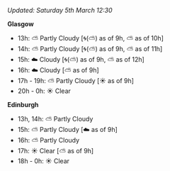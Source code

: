 *Updated: Saturday 5th March 12:30*

**Glasgow**

* 13h: :partly_sunny: Partly Cloudy [:cyclone:(:partly_sunny:) as of 9h, :partly_sunny: as of 10h]
* 14h: :partly_sunny: Partly Cloudy [:cyclone:(:partly_sunny:) as of 9h, :partly_sunny: as of 11h]
* 15h: :cloud: Cloudy [:cyclone:(:partly_sunny:) as of 9h, :partly_sunny: as of 12h]
* 16h: :cloud: Cloudy [:partly_sunny: as of 9h]
* 17h - 19h: :partly_sunny: Partly Cloudy [:sunny: as of 9h]
* 20h - 0h: :sunny: Clear

**Edinburgh**

* 13h, 14h: :partly_sunny: Partly Cloudy
* 15h: :partly_sunny: Partly Cloudy [:cloud: as of 9h]
* 16h: :partly_sunny: Partly Cloudy
* 17h: :sunny: Clear [:partly_sunny: as of 9h]
* 18h - 0h: :sunny: Clear
